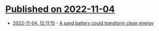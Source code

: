 # [Published on 2022-11-04](index.md)

* [2022-11-04, 12:11:15](https://news.ycombinator.com/item?id=33465272) - [A sand battery could transform clean energy](https://www.bbc.com/future/article/20221102-how-a-sand-battery-could-transform-clean-energy)
